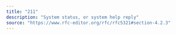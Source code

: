 ```yaml
---
title: "211"
description: "System status, or system help reply"
source: "https://www.rfc-editor.org/rfc/rfc5321#section-4.2.3"
---
```

